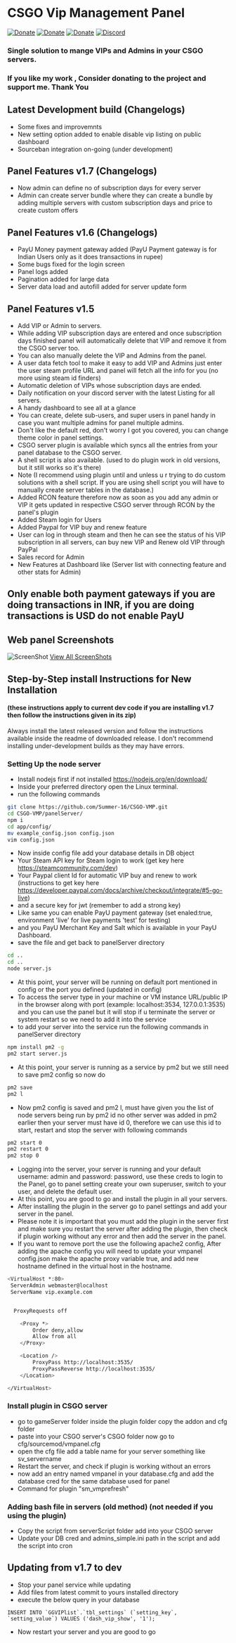 # CSGO Vip Management Panel
[![Donate](https://cdn2.iconfinder.com/data/icons/social-icons-circular-color/512/paypal-64.png)](https://www.paypal.me/Shivam169)  [![Donate](https://cdn2.iconfinder.com/data/icons/social-icons-circular-color/512/paytm-64.png)](https://drive.google.com/file/d/1ks_B3s9dNk_RPkDVf1DL1ITKe0mnrTRk/view)  [![Donate](https://cdn.iconscout.com/icon/free/png-64/upi-bhim-transfer-1795405-1522773.png)](https://drive.google.com/open?id=1VYYThJS78Pp6yyIU0lCIC4j7ef5a4G0l)  [![Discord](https://cdn3.iconfinder.com/data/icons/logos-and-brands-adobe/512/91_Discord-64.png)](https://discord.gg/HcCFa8q)  
### Single solution to mange VIPs and Admins in your CSGO servers.
### If you like my work , Consider donating to the project and support me. Thank You

## Latest Development build (Changelogs)
- Some fixes and improvemnts
- New setting option added to enable disable vip listing on public dashboard
- Sourceban integration on-going (under development)

## Panel Features v1.7 (Changelogs)
- Now admin can define no of subscription days for every server
- Admin can create server bundle where they can create a bundle by adding multiple servers with custom subscription days and price to create custom offers

## Panel Features v1.6 (Changelogs) 
- PayU Money payment gateway added (PayU Payment gateway is for Indian Users only as it does transactions in rupee)
- Some bugs fixed for the login screen
- Panel logs added
- Pagination added for large data
- Server data load and autofill added for server update form

## Panel Features v1.5
- Add VIP or Admin to servers.
- While adding VIP subscription days are entered and once subscription days finished panel will automatically delete that VIP and remove it from the CSGO server too.
- You can also manually delete the VIP and Admins from the panel.
- A user data fetch tool to make it easy to add VIP and Admins just enter the user steam profile URL and panel will fetch all the info for you (no more using steam id finders)
- Automatic deletion of VIPs whose subscription days are ended.
- Daily notification on your discord server with the latest Listing for all servers.
- A handy dashboard to see all at a glance
- You can create, delete sub-users, and super users in panel handy in case you want multiple admins for panel multiple admins.
- Don't like the default red, don't worry I got you covered, you can change theme color in panel settings.
- CSGO server plugin is available which syncs all the entries from your panel database to the CSGO server.
- A shell script is also available. (used to do plugin work in old versions, but it still works so it's there)
- Note (I recommend using plugin until and unless u r trying to do custom solutions with a shell script. If you are using shell script you will have to manually create server tables in the database.)
- Added RCON feature therefore now as soon as you add any admin or VIP it gets updated in respective CSGO server through RCON by the panel's plugin
- Added Steam login for Users
- Added Paypal for VIP buy and renew feature
- User can log in through steam and then he can see the status of his VIP subscription in all servers, can buy new VIP and Renew old VIP through PayPal
- Sales record for Admin
- New Features at Dashboard like (Server list with connecting feature and other stats for Admin)

## Only enable both payment gateways if you are doing transactions in INR, if you are doing transactions is USD do not enable PayU

## Web panel Screenshots
![ScreenShot](https://github.com/Summer-16/CSGO-VMP/blob/master/screenshots/VMP_SS.jpg)
[View All ScreenShots](https://github.com/Summer-16/CSGO-VMPanel/tree/master/screenshots)

## Step-by-Step install Instructions for New Installation 
#### (these instructions apply to current dev code if you are installing v1.7 then follow the instructions given in its zip)
Always install the latest released version and follow the instructions available inside the readme of downloaded release.
I don't recommend installing under-development builds as they may have errors. 

### Setting Up the node server
- Install nodejs first if not installed https://nodejs.org/en/download/
- Inside your preferred directory open the Linux terminal.
- run the following commands
```bash
git clone https://github.com/Summer-16/CSGO-VMP.git
cd CSGO-VMP/panelServer/
npm i
cd app/config/
mv example_config.json config.json
vim config.json
```
- Now inside config file add your database details in DB object
- Your Steam API key for Steam login to work (get key here https://steamcommunity.com/dev)
- Your Paypal client Id for automatic VIP buy and renew to work (instructions to get key here https://developer.paypal.com/docs/archive/checkout/integrate/#5-go-live)
- and a secure key for jwt (remember to add a strong key)
- Like same you can enable PayU payment gateway (set enaled:true, environment 'live' for live payments 'test' for testing)
- and you PayU Merchant Key and Salt which is available in your PayU Dashboard.
- save the file and get back to panelServer directory
```bash
cd ..
cd ..
node server.js
```
- At this point, your server will be running  on default port mentioned in config or the port you defined (updated in config)
- To access the server type in your machine or VM instance URL/public IP in the browser along with port (example: localhost:3534, 127.0.0.1:3535) and you can use the panel but it will stop if u terminate the server or system restart so we need to add it into the service
- to add your server into the service run the following commands in panelServer directory
```bash
npm install pm2 -g
pm2 start server.js
```
- At this point, your server is running as a service by pm2 but we still need to save pm2 config so now do
```bash
pm2 save
pm2 l
```
- Now pm2 config is saved and pm2 l, must have given you the list of node servers being run by pm2 id no other server was added in pm2 earlier then your server must have id 0, therefore we can use this id to start, restart and stop the server with following commands
```bash
pm2 start 0
pm2 restart 0
pm2 stop 0
```
- Logging into the server, your server is running and your default username: admin and password: password, use these creds to login to the Panel, go to panel setting create your own superuser, switch to your user, and delete the default user.
- At this point, you are good to go and install the plugin in all your servers.
- After installing the plugin in the server go to panel settings and add your server in the panel.
- Please note it is important that you must add the plugin in the server first and make sure you restart the server after adding the plugin, then check if plugin working without any error and then add the server in the panel.
- If you want to remove port the use the following apache2 config, After adding the apache config you will need to update your vmpanel config.json make the apache proxy variable true, and add new hostname defined in the virtual host in the hostname.
```bash
<VirtualHost *:80>
 ServerAdmin webmaster@localhost
 ServerName vip.example.com


  ProxyRequests off

    <Proxy *>
        Order deny,allow
        Allow from all
    </Proxy>

    <Location />
        ProxyPass http://localhost:3535/
        ProxyPassReverse http://localhost:3535/
    </Location>

</VirtualHost>
```

### Install plugin in CSGO server
- go to gameServer folder inside the plugin folder copy the addon and cfg folder
- paste into your CSGO server's CSGO folder now go to cfg/sourcemod/vmpanel.cfg
- open the cfg file add a table name for your server something like sv_servername
- Restart the server, and check if plugin is working without an errors
- now add an entry named vmpanel in your database.cfg and add the database cred for the same database used for panel
- Command for plugin "sm_vmprefresh"

### Adding bash file in servers (old method) (not needed if you using the plugin)
- Copy the script from serverScript folder add into your CSGO server 
- Update your DB cred and admins_simple.ini path in the script and add the script into cron

## Updating from v1.7 to dev
- Stop your panel service while updating
- Add files from latest commit to yours installed directory
- execute the below query in your database
```mysql
INSERT INTO `GGVIPlist`.`tbl_settings` (`setting_key`, `setting_value`) VALUES ('dash_vip_show', '1');
```
- Now restart your server and you are good to go
